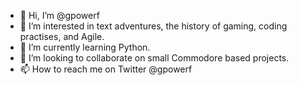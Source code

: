 - 👋 Hi, I’m @gpowerf
- 👀 I’m interested in text adventures, the history of gaming, coding practises, and Agile. 
- 🌱 I’m currently learning Python. 
- 💞️ I’m looking to collaborate on small Commodore based projects.
- 📫 How to reach me on Twitter @gpowerf

<!---
gpowerf/gpowerf is a ✨ special ✨ repository because its `README.md` (this file) appears on your GitHub profile.
You can click the Preview link to take a look at your changes.
--->
